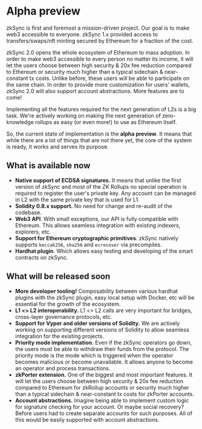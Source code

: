 # Alpha preview

zkSync is first and foremost a mission-driven project. Our goal is to make web3 accessible to everyone. zkSync 1.x provided access to transfers/swaps/nft minting secured by Ethereum for a fraction of the cost.

zkSync 2.0 opens the whole ecosystem of Ethereum to mass adoption. In order to make web3 accessible to every person no matter its income, it will let the users choose between high security & 20x fee reduction compared to Ethereum or security much higher than a typical sidechain & near-constant tx costs. Unlike before, these users will be able to participate on the same chain. In order to provide more customization for users' wallets, zkSync 2.0 will also support account abstractions. More features are to come!

Implementing all the features required for the next generation of L2s is a big task. We're actively working on making the next generation of zero-knowledge rollups as easy (or even more!) to use as Ethereum itself.

So, the current state of implementation is the **alpha preview**. It means that while there are a lot of things that are not there yet, the core of the system is ready, it works and serves its purpose.

## What is available now

- **Native support of ECDSA signatures.** It means that unlike the first version of zkSync and most of the ZK Rollups no special operation is required to register the user's private key. Any account can be managed in L2 with the same private key that is used for L1.
- **Solidity 0.8.x support.** No need for change and re-audit of the codebase.
- **Web3 API**. With small exceptions, our API is fully compatible with Ethereum. This allows seamless integration with existing indexers, explorers, etc.
- **Support for Ethereum cryptographic primitives**. zkSync natively supports `keccak256`, `sha256` and `ecrecover` via precompiles.
- **Hardhat plugin**. Which allows easy testing and developing of the smart contracts on zkSync.

## What will be released soon

- **More developer tooling!** Composability between various hardhat plugins with the zkSync plugin, easy local setup with Docker, etc will be essential for the growth of the ecosystem.
- **L1 <> L2 interoperability.** L1 <> L2 calls are very important for bridges, cross-layer governance protocols, etc.
- **Support for Vyper and older versions of Solidity.** We are actively working on supporting different versions of Solidity to allow seamless integration for the existing projects.
- **Priority mode implementation.** Even if the zkSync operators go down, the users must be able to withdraw their funds from the protocol. The priority mode is the mode which is triggered when the operator becomes malicious or become unavailable. It allows anyone to become an operator and process transactions.
- **zkPorter extension.** One of the biggest and most important features. It will let the users choose between high security & 20x fee reduction compared to Ethereum for zkRollup accounts or security much higher than a typical sidechain & near-constant tx costs for zkPorter accounts.
- **Account abstractions.** Imagine being able to implement custom logic for signature checking for your account. Or maybe social recovery? Before users had to create separate accounts for such purposes. All of this would be easily supported with account abstractions.
